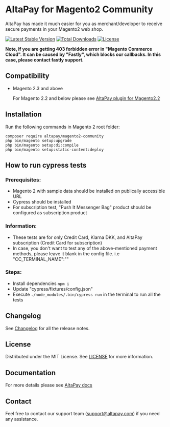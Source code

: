 # AltaPay for Magento2 Community

AltaPay has made it much easier for you as merchant/developer to receive secure payments in your Magento2 web shop.

[![Latest Stable Version](http://poser.pugx.org/altapay/magento2-community/v)](https://packagist.org/packages/altapay/magento2-community)
[![Total Downloads](http://poser.pugx.org/altapay/magento2-community/downloads)](https://packagist.org/packages/altapay/magento2-community)
[![License](http://poser.pugx.org/altapay/magento2-community/license)](https://packagist.org/packages/altapay/magento2-community)

**Note, If you are getting 403 forbidden error in "Magento Commerce Cloud". It can be caused by "Fastly", which blocks our callbacks. In this case, please contact fastly support.**

## Compatibility
- Magento 2.3 and above

    For Magento 2.2 and below please see [AltaPay plugin for Magento2.2](https://github.com/AltaPay/plugin-magento2)

## Installation
Run the following commands in Magento 2 root folder:

    composer require altapay/magento2-community
    php bin/magento setup:upgrade
    php bin/magento setup:di:compile
    php bin/magento setup:static-content:deploy


## How to run cypress tests

### Prerequisites:

* Magento 2 with sample data should be installed on publically accessible URL
* Cypress should be installed
* For subscription test, "Push It Messenger Bag" product should be configured as subscription product

### Information: 

* These tests are for only Credit Card, Klarna DKK, and AltaPay subscription (Credit Card for subscription)
* In case, you don't want to test any of the above-mentioned payment methods, please leave it blank in the config file. i.e "CC_TERMINAL_NAME":""

### Steps:

* Install dependencies `npm i`
* Update "cypress/fixtures/config.json" 
* Execute `./node_modules/.bin/cypress run` in the terminal to run all the tests

## Changelog

See [Changelog](CHANGELOG.md) for all the release notes.

## License

Distributed under the MIT License. See [LICENSE](LICENSE) for more information.

## Documentation

For more details please see [AltaPay docs](https://github.com/AltaPay/plugin-magento2-community/wiki/Documentation)

## Contact
Feel free to contact our support team (support@altapay.com) if you need any assistance.

